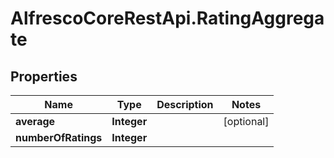 # AlfrescoCoreRestApi.RatingAggregate

## Properties
Name | Type | Description | Notes
------------ | ------------- | ------------- | -------------
**average** | **Integer** |  | [optional] 
**numberOfRatings** | **Integer** |  | 


